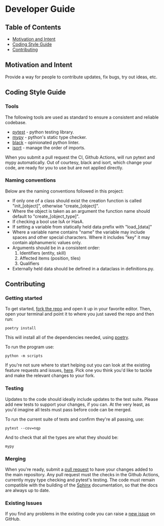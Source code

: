 # Developer Guide

## Table of Contents
- [Motivation and Intent](#motivation-and-intent)
- [Coding Style Guide](#coding-style-guide)
- [Contributing](#contributing)

## Motivation and Intent
Provide a way for people to contribute updates, fix bugs, try out ideas, etc.


## Coding Style Guide
### Tools
The following tools are used as standard to ensure a consistent and reliable codebase.
 
* [pytest] - python testing library. 
* [mypy] - python's static type checker.
* [black] - opinionated python linter.
* [isort] - manage the order of imports. 

[pytest]: https://docs.pytest.org/en/stable/
[mypy]: http://mypy-lang.org/
[black]: https://black.readthedocs.io/en/stable/
[isort]: https://pycqa.github.io/isort/

When you submit a pull request the CI, Github Actions, will run  pytext and mypy automatically. Out of courtesy, black and isort, which change your code, are ready for you to use but are not applied directly.  

### Naming conventions
Below are the naming conventions followed in this project:
* If only one of a class should exist the creation function is called "init_[object]", otherwise "create_[object]".
* Where the object is taken as an argument the function name should default to "create_[object_type]".
* If checking a bool use IsA or HasA.
* If setting a variable from statically held data prefix with "load_[data]"
* Where a variable name contains "name" the variable may include spaces and other special characters. Where it
 includes "key" it may contain
 alphanumeric values only.
* Arguments should be in a consistent order:
  1. Identifiers (entity, skill)
  2. Affected items (position, tiles)
  3. Qualifiers
* Externally held data should be defined in a dataclass in definitions.py.
  


## Contributing
### Getting started
To get started, [fork the repo] and open it up in your favorite editor. Then, open your terminal and point it to
 where you just saved the repo and then run:

```shell
poetry install
```

This will install all of the dependencies needed, using [poetry].  

To run the program use:

```shell script
python -m scripts
```

If you're not sure where to start helping out you can look at the existing feature requests and issues, [here]. Pick
 one you think you'd like to tackle and make the relevant changes to your fork. 
 
[fork the repo]: https://docs.github.com/en/free-pro-team@latest/github/getting-started-with-github/fork-a-repo
[poetry]: https://python-poetry.org/
[here]: https://github.com/Snayff/notquiteparadise/issues
 
### Testing
Updates to the code should ideally include updates to the test suite. Please add new tests to support your changes, if
 you can. At the very least, as you'd imagine all tests must pass before code can be merged.
  
To run the current suite of tests and confirm they're all passing, use:

```shell
pytest --cov=nqp
```

And to check that all the types are what they should be:
```shell
mypy
```
 
### Merging
When you're ready, submit a [pull request] to have your changes added to the main repository. Any pull request must
 the checks in the Github Actions, currently mypy type checking and pytest's testing. The code must remain compatible with the building of the [Sphinx] documentation, so that the docs are always up to date. 
 
[Sphinx]: https://www.sphinx-doc.org/en/master/  
[pull request]: https://docs.github.com/en/free-pro-team@latest/github/collaborating-with-issues-and-pull-requests/creating-a-pull-request

### Existing Issues
If you find any problems in the existing code you can raise a [new issue] on GitHub.

[new issue]: https://github.com/Snayff/notquiteparadise/issues/new?assignees=&labels=bug&template=bug_report.md&title=%5BBUG%5D







